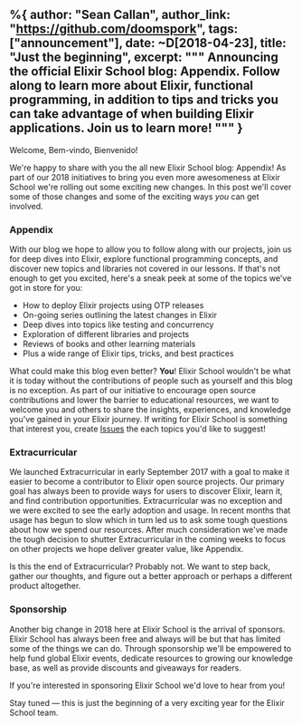 
%{
  author: "Sean Callan",
  author_link: "https://github.com/doomspork",
  tags: ["announcement"],
  date:  ~D[2018-04-23],
  title: "Just the beginning",
  excerpt: """
  Announcing the official Elixir School blog: Appendix.
  Follow along to learn more about Elixir, functional programming, in addition to tips and tricks you can take advantage of when building Elixir applications.
  Join us to learn more!
  """
}
---

Welcome, Bem-vindo, Bienvenido!

We're happy to share with you the all new Elixir School blog: Appendix!
As part of our 2018 initiatives to bring you even more awesomeness at Elixir School we're rolling out some exciting new changes.
In this post we'll cover some of those changes and some of the exciting ways _you_ can get involved.

### Appendix

With our blog we hope to allow you to follow along with our projects, join us for deep dives into Elixir, explore functional programming concepts, and discover new topics and libraries not covered in our lessons.
If that's not enough to get you excited, here's a sneak peek at some of the topics we've got in store for you:

+ How to deploy Elixir projects using OTP releases
+ On-going series outlining the latest changes in Elixir
+ Deep dives into topics like testing and concurrency
+ Exploration of different libraries and projects
+ Reviews of books and other learning materials
+ Plus a wide range of Elixir tips, tricks, and best practices

What could make this blog even better? __You__!
Elixir School wouldn't be what it is today without the contributions of people such as yourself and this blog is no exception.
As part of our initiative to encourage open source contributions and lower the barrier to educational resources, we want to welcome you and others to share the insights, experiences, and knowledge you've gained in your Elixir journey.
If writing for Elixir School is something that interest you, create [Issues](https://github.com/elixirschool/elixirschool/issues) the each topics you'd like to suggest!

### Extracurricular

We launched Extracurricular in early September 2017 with a goal to make it easier to become a contributor to Elixir open source projects.
Our primary goal has always been to provide ways for users to discover Elixir, learn it, and find contribution opportunities.
Extracurricular was no exception and we were excited to see the early adoption and usage.
In recent months that usage has begun to slow which in turn led us to ask some tough questions about how we spend our resources.
After much consideration we've made the tough decision to shutter Extracurricular in the coming weeks to focus on other projects we hope deliver greater value, like Appendix.

Is this the end of Extracurricular?
Probably not.
We want to step back, gather our thoughts, and figure out a better approach or perhaps a different product altogether.

### Sponsorship

Another big change in 2018 here at Elixir School is the arrival of sponsors.
Elixir School has always been free and always will be but that has limited some of the things we can do.
Through sponsorship we'll be empowered to help fund global Elixir events, dedicate resources to growing our knowledge base, as well as provide discounts and giveaways for readers.

If you're interested in sponsoring Elixir School we'd love to hear from you!

Stay tuned — this is just the beginning of a very exciting year for the Elixir School team.
